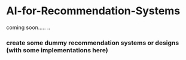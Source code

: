 # AI-for-Recommendation-Systems

coming soon.....
..
### create some dummy recommendation systems or designs (with some implementations here)
